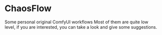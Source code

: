 # ChaosFlow
Some personal original ComfyUI workflows
Most of them are quite low level, if you are interested, you can take a look and give some suggestions.
